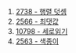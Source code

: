 1. <a href="https://www.acmicpc.net/problem/2738" target="_blank">2738 - 행렬 덧셈</a>
2. <a href="https://www.acmicpc.net/problem/2566" target="_blank">2566 - 최댓값</a>
3. <a href="https://www.acmicpc.net/problem/10798" target="_blank">10798 - 세로읽기</a>
4. <a href="https://www.acmicpc.net/problem/2563" target="_blank">2563 - 색종이</a>
